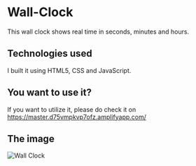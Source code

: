 #  Wall-Clock
This wall clock shows real time in seconds, minutes and hours.

##   Technologies used
I built it using HTML5, CSS and JavaScript.

##   You want to use it?
If you want to utilize it, please do check it on https://master.d75vmpkvp7ofz.amplifyapp.com/
 
##   The image
![Wall Clock](https://user-images.githubusercontent.com/88127727/139578775-6d475c51-9417-4f4c-a2ac-ed67b81b5c6f.png)
                
